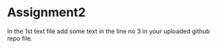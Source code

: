 # Assignment2

 In the 1st text file add some text in the line no 3 in your uploaded github repo file.
